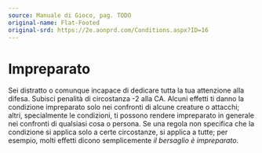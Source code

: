 ```yaml
---
source: Manuale di Gioco, pag. TODO
original-name: Flat-Footed
original-srd: https://2e.aonprd.com/Conditions.aspx?ID=16
---
```


# Impreparato

Sei distratto o comunque incapace di dedicare tutta la tua attenzione alla
difesa. Subisci penalità di circostanza -2 alla CA. Alcuni effetti ti danno la
condizione impreparato solo nei confronti di alcune creature o attacchi; altri,
specialmente le condizioni, ti possono rendere impreparato in generale nei
confronti di qualsiasi cosa o persona. Se una regola non specifica che la
condizione si applica solo a certe circostanze, si applica a tutte; per esempio,
molti effetti dicono semplicemente _il bersaglio è impreparato_.
